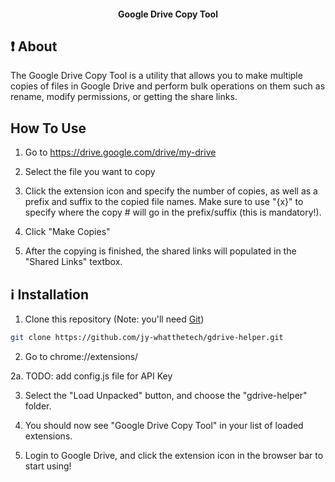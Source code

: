 <h4 align="center">
  Google Drive Copy Tool
</h4>

## :exclamation: About

The Google Drive Copy Tool is a utility that allows you to make multiple copies of files in Google Drive and perform bulk operations on them such as rename, modify permissions, or getting the share links.

## How To Use

1. Go to https://drive.google.com/drive/my-drive

2. Select the file you want to copy

3. Click the extension icon and specify the number of copies, as well as a prefix and suffix to the copied file names. Make sure to use "{x}" to specify where the copy # will go in the prefix/suffix (this is mandatory!).

4. Click "Make Copies"

5. After the copying is finished, the shared links will populated in the "Shared Links" textbox.

## :information_source: Installation

1. Clone this repository (Note: you'll need [Git](https://git-scm.com))
```bash
git clone https://github.com/jy-whatthetech/gdrive-helper.git
```

2. Go to chrome://extensions/

2a. TODO: add config.js file for API Key

3. Select the "Load Unpacked" button, and choose the "gdrive-helper" folder.

4. You should now see "Google Drive Copy Tool" in your list of loaded extensions.

5. Login to Google Drive, and click the extension icon in the browser bar to start using!

